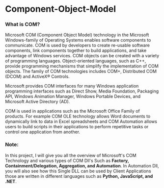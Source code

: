 # Component-Object-Model

### What is COM?

  Microsoft COM (Component Object Model) technology in the Microsoft Windows-family of Operating Systems enables software components to communicate. COM is used by developers to create re-usable software components, link components together to build applications, and take advantage of Windows services. COM objects can be created with a variety of programming languages. Object-oriented languages, such as C++, provide programming mechanisms that simplify the implementation of COM objects. The family of COM technologies includes COM+, Distributed COM (DCOM) and ActiveX® Controls.

  Microsoft provides COM interfaces for many Windows application programming interfaces such as Direct Show, Media Foundation, Packaging API, Windows Animation Manager, Windows Portable Devices, and Microsoft Active Directory (AD).

  COM is used in applications such as the Microsoft Office Family of products. For example COM OLE technology allows Word documents to dynamically link to data in Excel spreadsheets and COM Automation allows users to build scripts in their applications to perform repetitive tasks or control one application from another.

### Note: 
  In this project, I will give you all the overview of Microsoft's COM Technology and various types of COM Dll's Such as **Factory, Containment/Delegation, Aggregation, and Automation**. In Automation Dll, you will also see how this Single DLL can be used by Client Applications those are written in different languages such as **Python, JavaScript, and .NET**.
